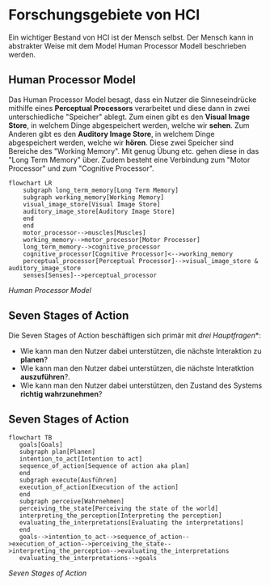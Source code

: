 # Forschungsgebiete von HCI
Ein wichtiger Bestand von HCI ist der Mensch selbst. Der Mensch kann in abstrakter Weise mit dem Model Human Processor Modell beschrieben werden.

## Human Processor Model
Das Human Processor Model besagt, dass ein Nutzer die Sinneseindrücke mithilfe eines **Perceptual Processors** verarbeitet und diese dann in zwei unterschiedliche "Speicher" ablegt.
Zum einen gibt es den **Visual Image Store**, in welchem Dinge abgespeichert werden, welche wir **sehen**. Zum Anderen gibt es den **Auditory Image Store**, in welchem Dinge abgespeichert werden, welche wir **hören**.
Diese zwei Speicher sind Bereiche des "Working Memory". Mit genug Übung etc. gehen diese in das "Long Term Memory" über.
Zudem besteht eine Verbindung zum "Motor Processor" und zum "Cognitive Processor".

```mermaid
flowchart LR
    subgraph long_term_memory[Long Term Memory]
    subgraph working_memory[Working Memory]
    visual_image_store[Visual Image Store]
    auditory_image_store[Auditory Image Store]
    end
    end
    motor_processor-->muscles[Muscles]
    working_memory-->motor_processor[Motor Processor]
    long_term_memory-->cognitive_processor
    cognitive_processor[Cognitive Processor]<-->working_memory
    perceptual_processor[Perceptual Processor]-->visual_image_store & auditory_image_store
    senses[Senses]-->perceptual_processor
```
*Human Processor Model*

## Seven Stages of Action
Die Seven Stages of Action beschäftigen sich primär mit *drei Hauptfragen**:
* Wie kann man den Nutzer dabei unterstützen, die nächste Interaktion zu **planen**?
* Wie kann man den Nutzer dabei unterstützen, die nächste Interatktion **auszuführen**?.
* Wie kann man den Nutzer dabei unterstützen, den Zustand des Systems **richtig wahrzunehmen**?

## Seven Stages of Action
```mermaid
flowchart TB
   goals[Goals]
   subgraph plan[Planen]
   intention_to_act[Intention to act]
   sequence_of_action[Sequence of action aka plan]
   end
   subgraph execute[Ausführen]
   execution_of_action[Execution of the action]
   end
   subgraph perceive[Wahrnehmen]
   perceiving_the_state[Perceiving the state of the world]
   interpreting_the_perception[Interpreting the perception]
   evaluating_the_interpretations[Evaluating the interpretations]
   end
   goals-->intention_to_act-->sequence_of_action-->execution_of_action-->perceiving_the_state-->interpreting_the_perception-->evaluating_the_interpretations
   evaluating_the_interpretations-->goals
```
 *Seven Stages of Action*